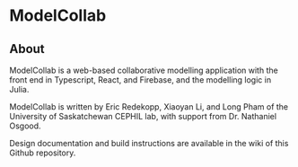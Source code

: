 # ModelCollab

## About

ModelCollab is a web-based collaborative modelling application with
the front end in Typescript, React, and Firebase, and the modelling
logic in Julia.

ModelCollab is written by Eric Redekopp, Xiaoyan Li, and Long Pham of the
University of Saskatchewan CEPHIL lab, with support from Dr. Nathaniel
Osgood.

Design documentation and build instructions are available in the wiki of this Github repository.
